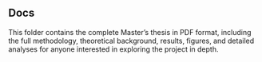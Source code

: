 ## Docs
This folder contains the complete Master’s thesis in PDF format, including the full methodology, theoretical background, results, figures, and detailed analyses for anyone interested in exploring the project in depth.
